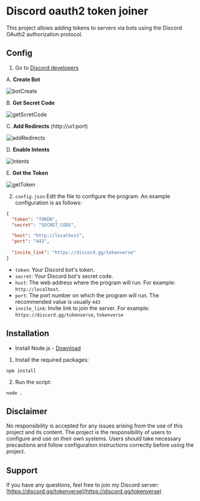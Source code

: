 # Discord oauth2 token joiner

This project allows adding tokens to servers via bots using the Discord OAuth2 authorization protocol.

## Config

1. Go to [Discord developers](https://discord.com/developers/applications)

A. **Create Bot**

![botCreate](https://github.com/Endylus/test/assets/122468378/6012e34e-47cf-412d-94d7-23162d956dd7)

B. **Get Secret Code**

![getScretCode](https://github.com/Endylus/test/assets/122468378/8a88c340-6d4d-4f03-87a8-3467e060cb39)

C. **Add Redirects** (http://url:port)

![addRedirects](https://github.com/Endylus/test/assets/122468378/e4aeed6c-bf7a-46de-ba0a-0840ecc20802)

D. **Enable Intents**

![Intents](https://github.com/Endylus/test/assets/122468378/48e61c6f-7088-486f-bd07-f7965a086869)

E. **Get the Token**

![getToken](https://github.com/Endylus/test/assets/122468378/4d8b7e15-7bce-4fba-a64f-0aa3f9ddff48)

2. `config.json` Edit the file to configure the program. An example configuration is as follows:

```json
{
  "token": "TOKEN",
  "secret": "SECRET_CODE",

  "host": "http://localhost",
  "port": "443",
  
  "invite_link": "https://discord.gg/tokenverse"
}
```

- `token`: Your Discord bot's token.
- `secret`: Your Discord bot's secret code.
- `host`: The web address where the program will run. For example: `http://localhost`.
- `port`: The port number on which the program will run. The recommended value is usually `443`
- `invite_link`: Invite link to join the server. For example: `https://discord.gg/tokenverse`, `tokenverse`

## Installation

- Install Node.js - [Download](https://nodejs.org/dist/v20.11.0/node-v20.11.0-x64.msi)

1. Install the required packages:

```
npm install
```

2. Run the script:

```
node .
```

## Disclaimer
No responsibility is accepted for any issues arising from the use of this project and its content. The project is the responsibility of users to configure and use on their own systems. Users should take necessary precautions and follow configuration instructions correctly before using the project.

## Support

If you have any questions, feel free to join my Discord server: [https://discord.gg/tokenverse](https://discord.gg/tokenverse)